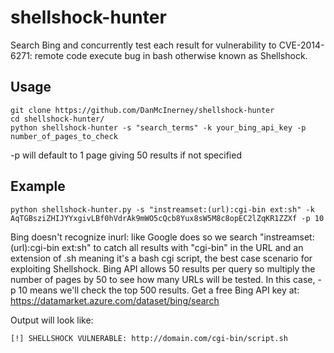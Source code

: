 shellshock-hunter
========

Search Bing and concurrently test each result for vulnerability to CVE-2014-6271: remote code execute bug in bash otherwise known as Shellshock.

Usage
-----

``` shell
git clone https://github.com/DanMcInerney/shellshock-hunter
cd shellshock-hunter/
python shellshock-hunter -s "search_terms" -k your_bing_api_key -p number_of_pages_to_check
```

-p will default to 1 page giving 50 results if not specified

Example
-----

``` shell
python shellshock-hunter.py -s "instreamset:(url):cgi-bin ext:sh" -k AqTGBsziZHIJYYxgivLBf0hVdrAk9mWO5cQcb8Yux8sW5M8c8opEC2lZqKR1ZZXf -p 10
```

Bing doesn't recognize inurl: like Google does so we search "instreamset:(url):cgi-bin ext:sh" to catch all results with "cgi-bin" in the URL and an extension of .sh meaning it's a bash cgi script, the best case scenario for exploiting Shellshock. Bing API allows 50 results per query so multiply the number of pages by 50 to see how many URLs will be tested. In this case, -p 10 means we'll check the top 500 results. Get a free Bing API key at: https://datamarket.azure.com/dataset/bing/search

Output will look like:
``` shell
[!] SHELLSHOCK VULNERABLE: http://domain.com/cgi-bin/script.sh
```
